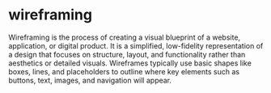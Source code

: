 # wireframing
Wireframing is the process of creating a visual blueprint of a website, application, or digital product. It is a simplified, low-fidelity representation of a design that focuses on structure, layout, and functionality rather than aesthetics or detailed visuals. Wireframes typically use basic shapes like boxes, lines, and placeholders to outline where key elements such as buttons, text, images, and navigation will appear.
